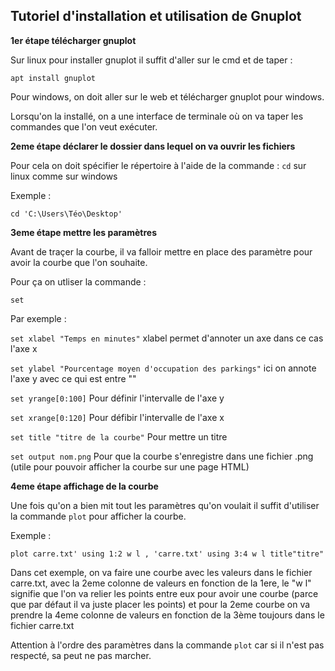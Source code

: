 
## Tutoriel d'installation et utilisation de Gnuplot

**1er étape télécharger gnuplot**

Sur linux pour installer gnuplot il suffit d'aller sur le cmd et de taper :

`apt install gnuplot`

Pour windows, on doit aller sur le web et télécharger gnuplot pour windows.

Lorsqu'on la installé, on a une interface de terminale où on va taper les commandes que l'on veut exécuter.

**2eme étape déclarer le dossier dans lequel on va ouvrir les fichiers**

Pour cela on doit spécifier le répertoire à l'aide de la commande :
`cd` sur linux comme sur windows

Exemple :

`cd 'C:\Users\Téo\Desktop'`

**3eme étape mettre les paramètres**

Avant de  traçer la courbe, il va falloir mettre en place des paramètre pour avoir la courbe que l'on souhaite.

Pour ça on utliser la commande :

`set`

Par exemple :

`set xlabel "Temps en minutes"` xlabel permet d'annoter un axe dans ce cas l'axe x

`set ylabel "Pourcentage moyen d'occupation des parkings"` ici on annote l'axe y avec ce qui est entre ""

`set yrange[0:100]` Pour définir l'intervalle de l'axe y

`set xrange[0:120]` Pour défibir l'intervalle de l'axe x

`set title "titre de la courbe"` Pour mettre un titre

`set output nom.png` Pour que la courbe s'enregistre dans une fichier .png (utile pour pouvoir afficher la courbe sur une page HTML)

**4eme étape affichage de la courbe**

Une fois qu'on a bien mit tout les paramètres qu'on voulait il suffit d'utiliser la commande `plot` pour afficher la courbe.

Exemple :

`plot carre.txt' using 1:2 w l , 'carre.txt' using 3:4 w l title"titre"`

Dans cet exemple, on va faire une courbe avec les valeurs dans le fichier carre.txt, avec la 2eme colonne de valeurs en fonction de la 1ere, le "w l" signifie que l'on va relier les points entre eux pour avoir une courbe (parce que par défaut il va juste placer les points) et pour la 2eme courbe on va prendre la 4eme colonne de valeurs en fonction de la 3ème toujours dans le fichier carre.txt

Attention à l'ordre des paramètres dans la commande `plot` car si il n'est pas respecté, sa peut ne pas marcher.
